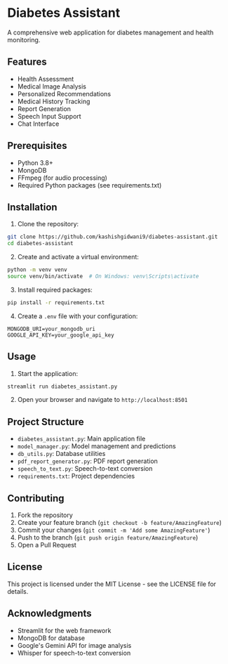 # Diabetes Assistant

A comprehensive web application for diabetes management and health monitoring.

## Features

- Health Assessment
- Medical Image Analysis
- Personalized Recommendations
- Medical History Tracking
- Report Generation
- Speech Input Support
- Chat Interface

## Prerequisites

- Python 3.8+
- MongoDB
- FFmpeg (for audio processing)
- Required Python packages (see requirements.txt)

## Installation

1. Clone the repository:
```bash
git clone https://github.com/kashishgidwani9/diabetes-assistant.git
cd diabetes-assistant
```

2. Create and activate a virtual environment:
```bash
python -m venv venv
source venv/bin/activate  # On Windows: venv\Scripts\activate
```

3. Install required packages:
```bash
pip install -r requirements.txt
```

4. Create a `.env` file with your configuration:
```
MONGODB_URI=your_mongodb_uri
GOOGLE_API_KEY=your_google_api_key
```

## Usage

1. Start the application:
```bash
streamlit run diabetes_assistant.py
```

2. Open your browser and navigate to `http://localhost:8501`

## Project Structure

- `diabetes_assistant.py`: Main application file
- `model_manager.py`: Model management and predictions
- `db_utils.py`: Database utilities
- `pdf_report_generator.py`: PDF report generation
- `speech_to_text.py`: Speech-to-text conversion
- `requirements.txt`: Project dependencies

## Contributing

1. Fork the repository
2. Create your feature branch (`git checkout -b feature/AmazingFeature`)
3. Commit your changes (`git commit -m 'Add some AmazingFeature'`)
4. Push to the branch (`git push origin feature/AmazingFeature`)
5. Open a Pull Request

## License

This project is licensed under the MIT License - see the LICENSE file for details.

## Acknowledgments

- Streamlit for the web framework
- MongoDB for database
- Google's Gemini API for image analysis
- Whisper for speech-to-text conversion